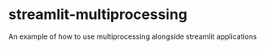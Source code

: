 # streamlit-multiprocessing
An example of how to use multiprocessing alongside streamlit applications
